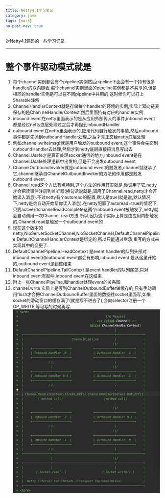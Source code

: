 ```yaml
---
title: Netty4.1学习笔记
category: java
tags: [mark]
no-post-nav: true
---
```


对Netty4.1源码的一些学习记录

-----

# 整个事件驱动模式就是

1. 每个channel实例都会有个pipeline实例然后pipeline下面会有一个持有很多handler的双向链表.每个channel实例里面的pipeline实例都是不共享的,但是相同的handler实例是可以在不同pipeline中共用的,这时候你可以打上Sharable注解
2. ChannelHandlerContext就是存储每个handler的环境的实例,实际上双向链表保存的是Chan nelHandlerContext,然后里面持有对应的handler实例
3. inbound event在netty里面表示的是从应用外部传入的事件,inbound event 都是经过netty底层处理过之后才再抛到inboundHandler
4. outbound event在netty里面表示的,应用代码自行触发的事情,然后outbound事件都是先抛到outboundHandler处理,之后才真正交给netty底层处理
5. 例如channel.write(msg)就是用户触发的outbound event,这个事件会先交到outboundHandler去处理,然后才到netty底层直接把消息写出去
6. Channel.Usafe才是真正处理socket通信的地方,inbound event是在Channel.Usafe处理逻辑中出发的,但是不会出发outbound event
7. ChannelOutboundInvoker就是outbound event的触发者,channel就继承了它,channel继承自ChannelOutboundInvoker的方法的作用都是触发outbound event
8. Channel.read这个方法有点特别,这个方法的作用其实就是,你调用了它,netty才会把读事件注册到监听器(换句话说就是,调用了Channel.read,netty才会开始读入消息).不过netty有个autoread的配置,默认是true(就是说,默认情况下,netty是会自动开始帮你读入消息).在netty配置了autoread=true的情况下,只要active和channelReadComplete这两个inbound event被触发了,netty就会自动调用一次Channel.read方法.所以,因为这个实际上算是由应用内部触发的,Channel.read是触发一个outbound event的
9. 现在这个版本的netty,NioServerSocketChannel,NioSocketChannel,DefaultChannelPipeline,DefaultChannelHandlerContext是绑定的,所以只能通过继承,重写的方式来实现其中的变更了.
10. DefaultChannelPipeline.HeadContext 是event handler的队列头部对inbound event和outbound event都会有影响,inbound event 是从这里开始的,outbound event是到这结束
11. DefaultChannelPipeline.TailContext 是event handler的队列尾部,只对inbound event有影响,inbound event在这结束.
12. 附上一张ChannelPipeline,和handler处理event的关系图
13. channel.write 实质上是写到ChannelOutboundBuffer做缓存的,只有手动调用flush才会把ChannelOutboundBuffer里面的数据往socket里面写,如果socket的滑动窗口的缓存满了(就是写不进去了),会向selector注册一个OP_WRITE,等可写的时候再写.
![netty_event_mode](/assets/images/netty_event_mode.png)
